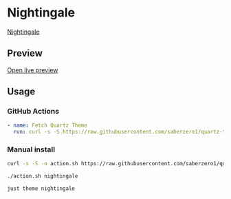 # Nightingale

[Nightingale](#)

## Preview

[Open live preview](https://quartz-themes.github.io/nightingale/)

## Usage

### GitHub Actions

```yaml
- name: Fetch Quartz Theme
  run: curl -s -S https://raw.githubusercontent.com/saberzero1/quartz-themes/master/action.sh | bash -s -- nightingale
```

### Manual install

```bash
curl -s -S -o action.sh https://raw.githubusercontent.com/saberzero1/quartz-themes/master/action.sh

./action.sh nightingale
```

```bash
just theme nightingale
```
